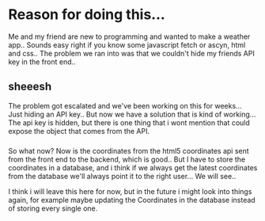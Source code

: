 # Reason for doing this...
Me and my friend are new to programming and wanted to make a weather app.. Sounds easy right if you know some javascript fetch or ascyn, html and css..
The problem we ran into was that we couldn't hide my friends API key in the front end.. 

## sheeesh
The problem got escalated and we've been working on this for weeks... Just hiding an API key.. But now we have a solution that is kind of working... The api key is hidden, but there is one thing that i wont mention that could expose the object that comes from the API. 

###
So what now? Now is the coordinates from the html5 coordinates api sent from the front end to the backend, which is good.. But I have to store the coordinates in a database, and i think if we always get the latest coordinates from the database we'll always point it to the right user... We will see..

I think i will leave this here for now, but in the future i might look into things again, for example maybe updating the Coordinates in the database instead of storing every single one.

